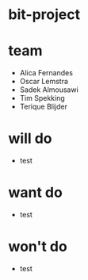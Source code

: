 # bit-project

# team
- Alica Fernandes
- Oscar Lemstra
- Sadek Almousawi
- Tim Spekking
- Terique Blijder


# will do
- test


# want do
- test


# won't do
- test

